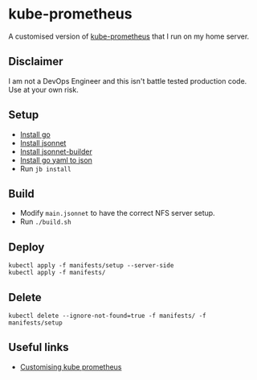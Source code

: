 # kube-prometheus

A customised version of [kube-prometheus](https://github.com/prometheus-operator/kube-prometheus) that I run on my home server.

## Disclaimer
I am not a DevOps Engineer and this isn't battle tested production code.
Use at your own risk.

## Setup
- [Install go](https://go.dev/doc/install)
- [Install jsonnet](https://github.com/google/go-jsonnet)
- [Install jsonnet-builder](https://github.com/jsonnet-bundler/jsonnet-bundler#install)
- [Install go yaml to json](https://github.com/brancz/gojsontoyaml)
- Run `jb install`

## Build
- Modify `main.jsonnet` to have the correct NFS server setup.
- Run `./build.sh`

## Deploy
```
kubectl apply -f manifests/setup --server-side
kubectl apply -f manifests/
```

## Delete
```
kubectl delete --ignore-not-found=true -f manifests/ -f manifests/setup
```

## Useful links
- [Customising kube prometheus](https://github.com/prometheus-operator/kube-prometheus/blob/main/docs/customizing.md)



